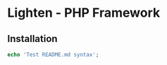 Lighten - PHP Framework
=======================

Installation
------------

```php
echo 'Test README.md syntax';
```
